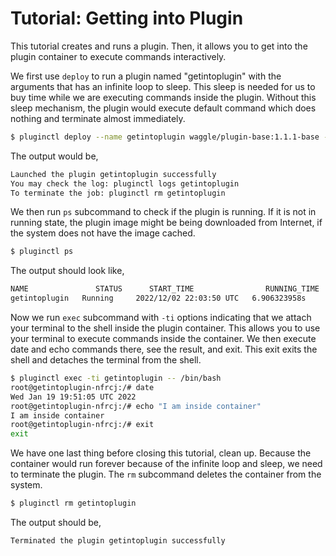 # Tutorial: Getting into Plugin
This tutorial creates and runs a plugin. Then, it allows you to get into the plugin container to execute commands interactively.

We first use `deploy` to run a plugin named "getintoplugin" with the arguments that has an infinite loop to sleep. This sleep is needed for us to buy time while we are executing commands inside the plugin. Without this sleep mechanism, the plugin would execute default command which does nothing and terminate almost immediately.
```bash
$ pluginctl deploy --name getintoplugin waggle/plugin-base:1.1.1-base -- bash -c 'while true; do sleep 1; done'
```

The output would be,
```bash
Launched the plugin getintoplugin successfully 
You may check the log: pluginctl logs getintoplugin
To terminate the job: pluginctl rm getintoplugin
```

We then run `ps` subcommand to check if the plugin is running. If it is not in running state, the plugin image might be being downloaded from Internet, if the system does not have the image cached.
```bash
$ pluginctl ps
```

The output should look like,
```bash
NAME               STATUS      START_TIME                RUNNING_TIME
getintoplugin   Running     2022/12/02 22:03:50 UTC   6.906323958s
```

Now we run `exec` subcommand with `-ti` options indicating that we attach your terminal to the shell inside the plugin container. This allows you to use your terminal to execute commands inside the container. We then execute date and echo commands there, see the result, and exit. This exit exits the shell and detaches the terminal from the shell.
```bash
$ pluginctl exec -ti getintoplugin -- /bin/bash
root@getintoplugin-nfrcj:/# date
Wed Jan 19 19:51:05 UTC 2022
root@getintoplugin-nfrcj:/# echo "I am inside container"
I am inside container
root@getintoplugin-nfrcj:/# exit
exit
```

We have one last thing before closing this tutorial, clean up. Because the container would run forever because of the infinite loop and sleep, we need to terminate the plugin. The `rm` subcommand deletes the container from the system.
```bash
$ pluginctl rm getintoplugin
```
The output should be,
```bash
Terminated the plugin getintoplugin successfully
```
